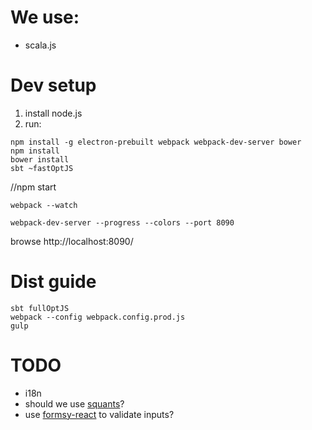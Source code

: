 # We use:
+ scala.js

# Dev setup
1. install node.js
2. run:
```
npm install -g electron-prebuilt webpack webpack-dev-server bower
npm install
bower install
sbt ~fastOptJS
```
//npm start

```
webpack --watch
```

```
webpack-dev-server --progress --colors --port 8090
```

browse http://localhost:8090/

# Dist guide
```
sbt fullOptJS
webpack --config webpack.config.prod.js
gulp
```

# TODO
+ i18n
+ should we use [squants](http://www.squants.com/)?
+ use [formsy-react](https://github.com/christianalfoni/formsy-react) to validate inputs?
